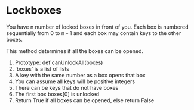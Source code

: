 # Lockboxes
You have n number of locked boxes in front of you. Each box is numbered sequentially from 0 to n - 1 and each box may contain keys to the other boxes.

This method determines if all the boxes can be opened.

1. Prototype: def canUnlockAll(boxes)
2. 'boxes' is a list of lists
3. A key with the same number as a box opens that box
4. You can assume all keys will be positive integers
5. There can be keys that do not have boxes
6. The first box boxes[0] is unlocked
7. Return True if all boxes can be opened, else return False
